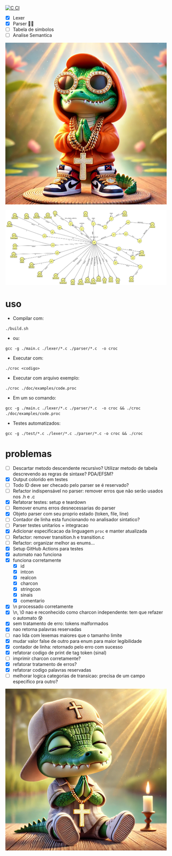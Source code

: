 [![C CI](https://github.com/wilyJ80/croc/actions/workflows/c-cpp.yml/badge.svg)](https://github.com/wilyJ80/croc/actions/workflows/c-cpp.yml)

- [X] Lexer
- [X] Parser 😶‍🌫️
- [ ] Tabela de simbolos
- [ ] Analise Semantica

![swag](./doc/swag.webp)

![diagram](./doc/flap3.png)

# uso

- Compilar com:

`./build.sh`

- ou:

`gcc -g ./main.c ./lexer/*.c ./parser/*.c  -o croc`

- Executar com:

`./croc <codigo>`

- Executar com arquivo exemplo:

`./croc ./doc/examples/code.proc`

- Em um so comando:

`gcc -g ./main.c ./lexer/*.c ./parser/*.c  -o croc && ./croc ./doc/examples/code.proc`

- Testes automatizados:

`gcc -g ./test/*.c ./lexer/*.c ./parser/*.c -o croc && ./croc`

# problemas

- [ ] Descartar metodo descendente recursivo? Utilizar metodo de tabela descrevendo as regras de sintaxe? PDA/EFSM?
- [X] Output colorido em testes
- [ ] Todo ID deve ser checado pelo parser se é reservado?
- [ ] Refactor indispensável no parser: remover erros que não serão usados nos .h e .c
- [X] Refatorar testes: setup e teardown
- [ ] Remover enums erros desnecessarias do parser
- [X] Objeto parser com seu proprio estado (token, file, line)
- [ ] Contador de linha esta funcionando no analisador sintatico?
- [ ] Parser testes unitarios + integracao
- [X] Adicionar especificacao da linguagem `proc` e manter atualizada
- [ ] Refactor: remover transition.h e transition.c
- [ ] Refactor: organizar melhor as enums...
- [X] Setup GitHub Actions para testes
- [X] automato nao funciona
- [X] funciona corretamente
    - [X] id
    - [X] intcon
    - [X] realcon
    - [X] charcon
    - [X] stringcon
    - [X] sinais
    - [X] comentario
- [X] \n processado corretamente
- [X] \n, \0 nao e reconhecido como charcon independente: tem que refazer o automato 😰
- [X] sem tratamento de erro: tokens malformados
- [X] nao retorna palavras reservadas
- [ ] nao lida com lexemas maiores que o tamanho limite
- [X] mudar valor false de outro para enum para maior legibilidade
- [X] contador de linha: retornado pelo erro com sucesso
- [X] refatorar codigo de print de tag token (sinal)
- [ ] imprimir charcon corretamente?
- [X] refatorar tratamento de erros?
- [X] refatorar codigo palavras reservadas
- [ ] melhorar logica categorias de transicao: precisa de um campo especifico pra outro?

![](./doc/cute.webp)
